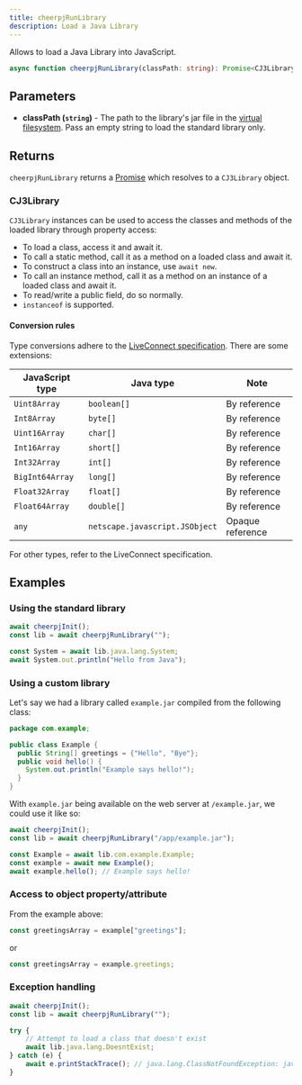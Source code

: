 ```yaml
---
title: cheerpjRunLibrary
description: Load a Java Library
---
```


Allows to load a Java Library into JavaScript.

```ts
async function cheerpjRunLibrary(classPath: string): Promise<CJ3Library>;
```

## Parameters

- **classPath (`string`)** - The path to the library's jar file in the [virtual filesystem]. Pass an empty string to load the standard library only.

## Returns

`cheerpjRunLibrary` returns a [Promise] which resolves to a `CJ3Library` object.

### CJ3Library

`CJ3Library` instances can be used to access the classes and methods of the loaded library through property access:

- To load a class, access it and await it.
- To call a static method, call it as a method on a loaded class and await it.
- To construct a class into an instance, use `await new`.
- To call an instance method, call it as a method on an instance of a loaded class and await it.
- To read/write a public field, do so normally.
- `instanceof` is supported.

#### Conversion rules

Type conversions adhere to the [LiveConnect specification](https://web.archive.org/web/20110204185537/http://jdk6.java.net/plugin2/liveconnect/#JS_JAVA_CONVERSIONS). There are some extensions:

| JavaScript type | Java type                      | Note             |
| --------------- | ------------------------------ | ---------------- |
| `Uint8Array`    | `boolean[]`                    | By reference     |
| `Int8Array`     | `byte[]`                       | By reference     |
| `Uint16Array`   | `char[]`                       | By reference     |
| `Int16Array`    | `short[]`                      | By reference     |
| `Int32Array`    | `int[]`                        | By reference     |
| `BigInt64Array` | `long[]`                       | By reference     |
| `Float32Array`  | `float[]`                      | By reference     |
| `Float64Array`  | `double[]`                     | By reference     |
| `any`           | `netscape.javascript.JSObject` | Opaque reference |

For other types, refer to the LiveConnect specification.

## Examples

### Using the standard library

```js
await cheerpjInit();
const lib = await cheerpjRunLibrary("");

const System = await lib.java.lang.System;
await System.out.println("Hello from Java");
```

### Using a custom library

Let's say we had a library called `example.jar` compiled from the following class:

```java
package com.example;

public class Example {
  public String[] greetings = {"Hello", "Bye"};
  public void hello() {
    System.out.println("Example says hello!");
  }
}
```

With `example.jar` being available on the web server at `/example.jar`, we could use it like so:

```js
await cheerpjInit();
const lib = await cheerpjRunLibrary("/app/example.jar");

const Example = await lib.com.example.Example;
const example = await new Example();
await example.hello(); // Example says hello!
```

### Access to object property/attribute

From the example above:

```js
const greetingsArray = example["greetings"];
```

or

```js
const greetingsArray = example.greetings;
```

### Exception handling

```js
await cheerpjInit();
const lib = await cheerpjRunLibrary("");

try {
	// Attempt to load a class that doesn't exist
	await lib.java.lang.DoesntExist;
} catch (e) {
	await e.printStackTrace(); // java.lang.ClassNotFoundException: java.lang.DoesntExist
}
```

[Promise]: https://developer.mozilla.org/en-US/docs/Web/JavaScript/Reference/Global_Objects/Promise
[virtual filesystem]: /cheerpj3/guides/File-System-support
